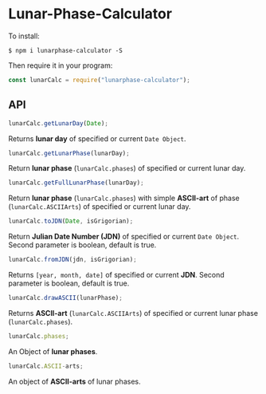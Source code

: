 # Lunar-Phase-Calculator

To install:
```console
$ npm i lunarphase-calculator -S
```
Then require it in your program:
```js
const lunarCalc = require("lunarphase-calculator");
```

## API
```js
lunarCalc.getLunarDay(Date);
```
Returns **lunar day** of specified or current `Date Object`.


```js
lunarCalc.getLunarPhase(lunarDay);
```
Return **lunar phase** (`lunarCalc.phases`) of specified or current lunar day.


```js
lunarCalc.getFullLunarPhase(lunarDay);
```
Return **lunar phase** (`lunarCalc.phases`) with simple **ASCII-art** of phase (`lunarCalc.ASCIIArts`) of specified or current lunar day.


```js
lunarCalc.toJDN(Date, isGrigorian);
```
Return **Julian Date Number (JDN)** of specified or current `Date Object`. Second parameter is boolean, default is true.


```js
lunarCalc.fromJDN(jdn, isGrigorian);
```
Returns `[year, month, date]` of specified or current **JDN**. Second parameter is boolean, default is true.


```js
lunarCalc.drawASCII(lunarPhase);
```
Returns **ASCII-art** (`lunarCalc.ASCIIArts`) of specified or current lunar phase (`lunarCalc.phases`).


```js
lunarCalc.phases;
```
An Object of **lunar phases**.


```js
lunarCalc.ASCII-arts;
```
An object of **ASCII-arts** of lunar phases.
